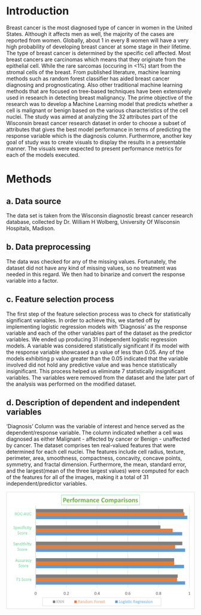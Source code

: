 # Introduction
Breast cancer is the most diagnosed type of cancer in women in the United States. Although it affects men as well, the majority of the cases are reported from women. Globally, about 1 in every 8 women will have a very high probability of developing breast cancer at some stage in their lifetime. The type of breast cancer is determined by the specific cell affected. Most breast cancers are carcinomas which means that they originate  from the epithelial cell. While the rare sarcomas (occuring in <1%) start from the stromal cells of the breast. From published literature, machine learning methods such as random forest classifier has aided breast cancer diagnosing and prognosticating. Also other traditional machine learning methods that are focused on tree-based techniques have been extensively used in research in detecting breast malignancy.
The prime objective of the research was to develop a Machine Learning model that predicts whether a cell is malignant or benign based on the various characteristics of the cell nuclei. The study was aimed at analyzing the 32 attributes part of the Wisconsin breast cancer research dataset in order to choose a subset of attributes that gives the best model performance in terms of predicting the response variable which is the diagnosis column. Furthermore, another key goal of study was to create visuals to display the results in a presentable manner. The visuals were expected to present performance metrics for each of the models executed. 

# Methods
## a. Data source
The data set is taken from the Wisconsin diagnostic breast cancer research database, collected by Dr. William H Wolberg, University Of Wisconsin Hospitals, Madison. 
## b. Data preprocessing
The data was checked for any of the missing values. Fortunately, the dataset did not have any kind of missing values, so no treatment was needed in this regard. We then had to binarize and convert the response variable into a factor. 
##  c. Feature selection process
The first step of the feature selection process was to check for statistically significant variables. In order to achieve this, we started off by implementing logistic regression models with ‘Diagnosis’ as the response variable and each of the other variables part of the dataset as the predictor variables. We ended up producing 31 independent logistic regression models. A variable was considered statistically significant if its model with the response variable showcased a p value of less than 0.05. Any of the models exhibiting p value greater than the 0.05  indicated that the variable involved did not hold any predictive value and was hence statistically insignificant. This process helped us eliminate 7 statistically insignificant variables. The variables were removed from the dataset and the later part of the analysis was performed on the modified dataset. 
## d.	Description of dependent and independent variables
‘Diagnosis’ Column was the variable of interest and hence served as the dependent/response variable. The column indicated whether a cell was diagnosed as either Malignant - affected by cancer or Benign - unaffected by cancer. The dataset comprises ten real-valued features that were determined for each cell nuclei. The features include cell radius, texture, perimeter, area, smoothness, compactness, concavity, concave points, symmetry, and fractal dimension. Furthermore, the mean, standard error, and the largest(mean of the three largest values) were computed for each of the features for all of the images, making it a total of 31 independent/predictor variables. 

![](Health_Analytics_Project/performance_comparisions.png)
